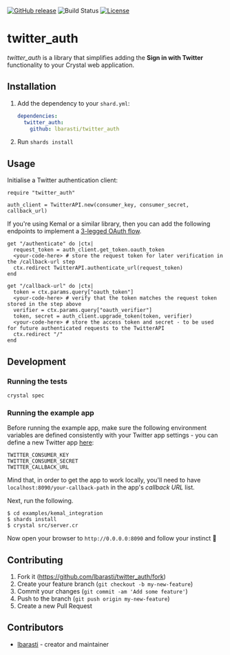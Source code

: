 [![GitHub release](https://img.shields.io/github/release/lbarasti/twitter_auth.svg)](https://github.com/lbarasti/twitter_auth/releases)
![Build Status](https://github.com/lbarasti/twitter_auth/workflows/build/badge.svg)
[![License](https://img.shields.io/badge/license-MIT-blue.svg)](https://opensource.org/licenses/MIT)

# twitter_auth

*twitter_auth* is a library that simplifies adding the **Sign in with Twitter** functionality to your Crystal web application.

## Installation

1. Add the dependency to your `shard.yml`:

   ```yaml
   dependencies:
     twitter_auth:
       github: lbarasti/twitter_auth
   ```

2. Run `shards install`

## Usage

Initialise a Twitter authentication client:
```crystal
require "twitter_auth"

auth_client = TwitterAPI.new(consumer_key, consumer_secret, callback_url)
```

If you're using Kemal or a similar library, then you can add the following endpoints to implement a [3-legged OAuth flow](https://developer.twitter.com/en/docs/basics/authentication/oauth-1-0a/obtaining-user-access-tokens).

```crystal
get "/authenticate" do |ctx|
  request_token = auth_client.get_token.oauth_token
  <your-code-here> # store the request token for later verification in the /callback-url step
  ctx.redirect TwitterAPI.authenticate_url(request_token)
end

get "/callback-url" do |ctx|
  token = ctx.params.query["oauth_token"]
  <your-code-here> # verify that the token matches the request token stored in the step above
  verifier = ctx.params.query["oauth_verifier"]
  token, secret = auth_client.upgrade_token(token, verifier)
  <your-code-here> # store the access token and secret - to be used for future authenticated requests to the TwitterAPI
  ctx.redirect "/"
end
```

## Development

### Running the tests
```
crystal spec
```

### Running the example app
Before running the example app, make sure the following environment variables are defined consistently with your Twitter app settings - you can define a new Twitter app [here](https://developer.twitter.com/en/apps/):
```
TWITTER_CONSUMER_KEY
TWITTER_CONSUMER_SECRET
TWITTER_CALLBACK_URL
```
Mind that, in order to get the app to work locally, you'll need to have `localhost:8090/your-callback-path` in the app's _callback URL_ list.

Next, run the following.
```
$ cd examples/kemal_integration
$ shards install
$ crystal src/server.cr
```
Now open your browser to `http://0.0.0.0:8090` and follow your instinct :rocket:

## Contributing

1. Fork it (<https://github.com/lbarasti/twitter_auth/fork>)
2. Create your feature branch (`git checkout -b my-new-feature`)
3. Commit your changes (`git commit -am 'Add some feature'`)
4. Push to the branch (`git push origin my-new-feature`)
5. Create a new Pull Request

## Contributors

- [lbarasti](https://github.com/lbarasti) - creator and maintainer
